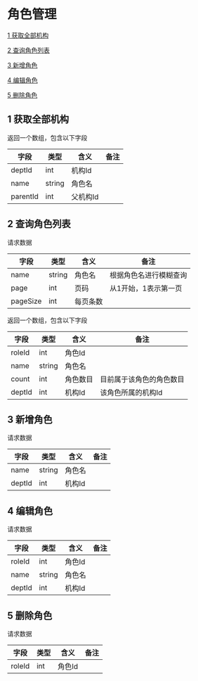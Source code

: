 # 角色管理
[1  获取全部机构](#user-content-1--获取全部机构)

[2  查询角色列表](#user-content-2--查询角色列表)

[3  新增角色](#user-content-3--新增角色)

[4  编辑角色](#user-content-4--编辑角色)

[5  删除角色](#user-content-5--删除角色)



##  1  获取全部机构

返回一个数组，包含以下字段

| 字段       | 类型     | 含义    | 备注   |
| -------- | ------ | ----- | ---- |
| deptId   | int    | 机构Id  |      |
| name     | string | 角色名   |      |
| parentId | int    | 父机构Id |      |



##  2  查询角色列表

请求数据

| 字段       | 类型     | 含义   | 备注          |
| -------- | ------ | ---- | ----------- |
| name     | string | 角色名  | 根据角色名进行模糊查询 |
| page     | int    | 页码   | 从1开始，1表示第一页 |
| pageSize | int    | 每页条数 |             |

返回一个数组，包含以下字段

| 字段     | 类型     | 含义   | 备注           |
| ------ | ------ | ---- | ------------ |
| roleId | int    | 角色Id |              |
| name   | string | 角色名  |              |
| count  | int    | 角色数目 | 目前属于该角色的角色数目 |
| deptId | int    | 机构Id | 该角色所属的机构Id   |



##  3  新增角色

请求数据

| 字段     | 类型     | 含义   | 备注   |
| ------ | ------ | ---- | ---- |
| name   | string | 角色名  |      |
| deptId | int    | 机构Id |      |



##  4  编辑角色

请求数据

| 字段     | 类型     | 含义   | 备注   |
| ------ | ------ | ---- | ---- |
| roleId | int    | 角色Id |      |
| name   | string | 角色名  |      |
| deptId | int    | 机构Id |      |



##  5  删除角色

请求数据

| 字段     | 类型   | 含义   | 备注   |
| ------ | ---- | ---- | ---- |
| roleId | int  | 角色Id |      |

